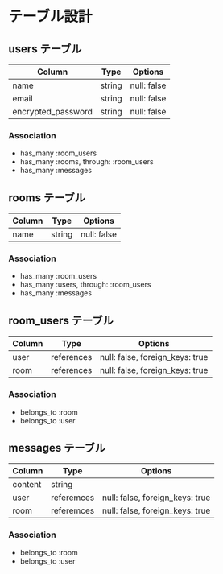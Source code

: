 # テーブル設計

## users テーブル

| Column             | Type   | Options     |
| ------------------ | ------ | ----------- |
| name               | string | null: false |
| email              | string | null: false |
| encrypted_password | string | null: false |

### Association

- has_many :room_users
- has_many :rooms, through: :room_users
- has_many :messages

## rooms テーブル

| Column             | Type   | Options     |
| ------------------ | ------ | ----------- |
| name               | string | null: false |

### Association

- has_many :room_users
- has_many :users, through: :room_users
- has_many :messages

## room_users テーブル

| Column             | Type   | Options                             |
| ------------------ | ------ | ----------------------------------- |
| user               | references | null: false, foreign_keys: true |
| room               | references | null: false, foreign_keys: true |

### Association

- belongs_to :room
- belongs_to :user

## messages テーブル

| Column  | Type      | Options                         |
| --------| --------- |-------------------------------- |       
| content | string    |                                 |
| user    | referemces| null: false, foreign_keys: true |
| room    | referemces| null: false, foreign_keys: true |

### Association

- belongs_to :room
- belongs_to :user